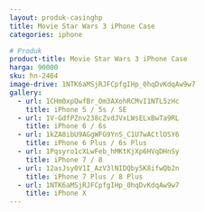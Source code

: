 ```yaml
---
layout: produk-casinghp
title: Movie Star Wars 3 iPhone Case
categories: iphone

# Produk
product-title: Movie Star Wars 3 iPhone Case
harga: 90000
sku: hn-2464
image-drive: 1NTK6aMSjRJFCpfgIHp_0hqDvKdqAw9w7
gallery:
  - url: 1CHm0xpQwfBr_Om3AXohRCMvI1NTL5zHc
    title: iPhone 5 / 5s / SE
  - url: 1V-GdfPZnv238cZvdJVxLWsELxBwTa9RL
    title: iPhone 6 / 6s
  - url: 1kZA8ibU9AGgWFG9YnS_C1U7wACtlOSY6
    title: iPhone 6 Plus / 6s Plus
  - url: 1Pqsyro1cXLwFeb_hMKtKjXp6HVqDHnSy
    title: iPhone 7 / 8
  - url: 12asJsy0V1I_AzV3lNIDQby5K8ifwQb2n
    title: iPhone 7 Plus / 8 Plus
  - url: 1NTK6aMSjRJFCpfgIHp_0hqDvKdqAw9w7
    title: iPhone X
---
```

